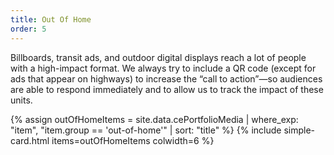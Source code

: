 ```yaml
---
title: Out Of Home
order: 5
---
```


Billboards, transit ads, and outdoor digital displays reach a lot of people with a high-impact format. We always try to include a QR code (except for ads that appear on highways) to increase the “call to action”—so audiences are able to respond immediately and to allow us to track the impact of these units.

{% assign outOfHomeItems = site.data.cePortfolioMedia | where_exp: "item", "item.group == 'out-of-home'" | sort: "title" %}
{% include simple-card.html items=outOfHomeItems colwidth=6 %}
